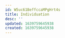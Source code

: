```yaml
---
id: W5uc61BeffccaMPgHrt4s
title: Individuation
desc: ''
updated: 1639759645938
created: 1639759645938
---
```



